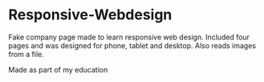 # Responsive-Webdesign
Fake company page made to learn responsive web design. Included four pages and was designed for phone, tablet and desktop. Also reads images from a file.

Made as part of my education
